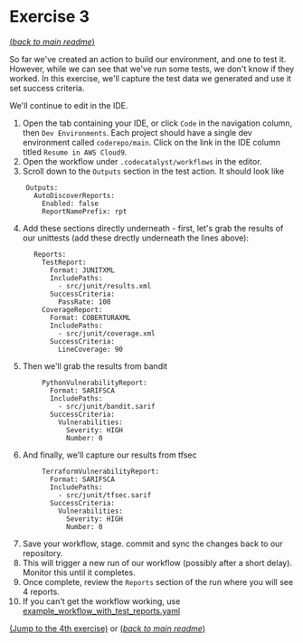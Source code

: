 # Exercise 3
[(_back to main readme_)](../README.md)

So far we've created an action to build our environment, and one to test it.
However, while we can see that we've run some tests, we don't know if they worked. In this exercise, we'll capture the test data we generated and use it set success criteria.

We'll continue to edit in the IDE.

1. Open the tab containing your IDE, or click `Code` in the navigation column, then `Dev Environments`. Each project should have a single dev environment called `coderepo/main`. Click on the link in the IDE column titled `Resume in AWS Cloud9`.
2. Open the workflow under `.codecatalyst/workflows` in the editor.
3. Scroll down to the `Outputs` section in the test action. It should look like
```
    Outputs:
      AutoDiscoverReports:
        Enabled: false
        ReportNamePrefix: rpt
```
4. Add these sections directly underneath - first, let's grab the results of our unittests (add these drectly underneath the lines above):
```
      Reports:
        TestReport:
          Format: JUNITXML
          IncludePaths:
            - src/junit/results.xml
          SuccessCriteria:
            PassRate: 100
        CoverageReport:
          Format: COBERTURAXML
          IncludePaths:
            - src/junit/coverage.xml
          SuccessCriteria:
            LineCoverage: 90
```
5. Then we'll grab the results from bandit
```
        PythonVulnerabilityReport:
          Format: SARIFSCA
          IncludePaths:
            - src/junit/bandit.sarif
          SuccessCriteria:
            Vulnerabilities:
              Severity: HIGH
              Number: 0
```
6. And finally, we'll capture our results from tfsec
```
        TerraformVulnerabilityReport:
          Format: SARIFSCA
          IncludePaths:
            - src/junit/tfsec.sarif
          SuccessCriteria:
            Vulnerabilities:
              Severity: HIGH
              Number: 0
```
7. Save your workflow, stage. commit and sync the changes back to our repository.
8. This will trigger a new run of our workflow (possibly after a short delay). Monitor this until it completes.
9. Once complete, review the `Reports` section of the run where you will see 4 reports.
10. If you can't get the workflow working, use [example_workflow_with_test_reports.yaml](example_with_test_reports.yaml)



[(Jump to the 4th exercise)](../step4/README.md) or [(_back to main readme_)](../README.md)